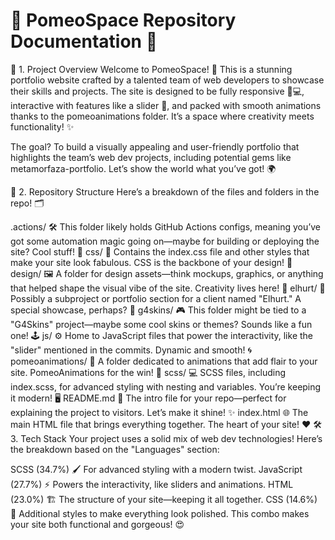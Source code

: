 # 🌟 PomeoSpace Repository Documentation 🌟
🎉 1. Project Overview
Welcome to PomeoSpace! 🎈 This is a stunning portfolio website crafted by a talented team of web developers to showcase their skills and projects. The site is designed to be fully responsive 📱💻, interactive with features like a slider 🎠, and packed with smooth animations thanks to the pomeoanimations folder. It’s a space where creativity meets functionality! ✨

The goal? To build a visually appealing and user-friendly portfolio that highlights the team’s web dev projects, including potential gems like metamorfaza-portfolio. Let’s show the world what you’ve got! 🌍

📂 2. Repository Structure
Here’s a breakdown of the files and folders in the repo! 🗂️

.actions/ 🛠️
This folder likely holds GitHub Actions configs, meaning you’ve got some automation magic going on—maybe for building or deploying the site? Cool stuff! 🚀
css/ 🎨
Contains the index.css file and other styles that make your site look fabulous. CSS is the backbone of your design! 💅
design/ 🖼️
A folder for design assets—think mockups, graphics, or anything that helped shape the visual vibe of the site. Creativity lives here! 🎨
elhurt/ 🏢
Possibly a subproject or portfolio section for a client named "Elhurt." A special showcase, perhaps? 👀
g4skins/ 🎮
This folder might be tied to a "G4Skins" project—maybe some cool skins or themes? Sounds like a fun one! 🕹️
js/ ⚙️
Home to JavaScript files that power the interactivity, like the "slider" mentioned in the commits. Dynamic and smooth! 🌀
pomeoanimations/ 🌟
A folder dedicated to animations that add flair to your site. PomeoAnimations for the win! 🎉
scss/ 💻
SCSS files, including index.scss, for advanced styling with nesting and variables. You’re keeping it modern! 🖥️
README.md 📜
The intro file for your repo—perfect for explaining the project to visitors. Let’s make it shine! ✨
index.html 🌐
The main HTML file that brings everything together. The heart of your site! ❤️
🛠️ 3. Tech Stack
Your project uses a solid mix of web dev technologies! Here’s the breakdown based on the "Languages" section:

SCSS (34.7%) 🖌️
For advanced styling with a modern twist.
JavaScript (27.7%) ⚡
Powers the interactivity, like sliders and animations.
HTML (23.0%) 🏗️
The structure of your site—keeping it all together.
CSS (14.6%) 🎨
Additional styles to make everything look polished.
This combo makes your site both functional and gorgeous! 😍
